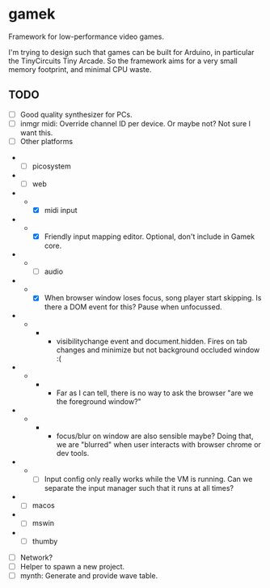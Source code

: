 # gamek

Framework for low-performance video games.

I'm trying to design such that games can be built for Arduino, in particular the TinyCircuits Tiny Arcade.
So the framework aims for a very small memory footprint, and minimal CPU waste.

## TODO

- [ ] Good quality synthesizer for PCs.
- [ ] inmgr midi: Override channel ID per device. Or maybe not? Not sure I want this.
- [ ] Other platforms
- - [ ] picosystem
- - [ ] web
- - - [x] midi input
- - - [x] Friendly input mapping editor. Optional, don't include in Gamek core.
- - - [ ] audio
- - - [x] When browser window loses focus, song player start skipping. Is there a DOM event for this? Pause when unfocussed.
- - - - visibilitychange event and document.hidden. Fires on tab changes and minimize but not background occluded window :(
- - - - Far as I can tell, there is no way to ask the browser "are we the foreground window?"
- - - - focus/blur on window are also sensible maybe? Doing that, we are "blurred" when user interacts with browser chrome or dev tools.
- - - [ ] Input config only really works while the VM is running. Can we separate the input manager such that it runs at all times?
- - [ ] macos
- - [ ] mswin
- - [ ] thumby
- [ ] Network?
- [ ] Helper to spawn a new project.
- [ ] mynth: Generate and provide wave table.
